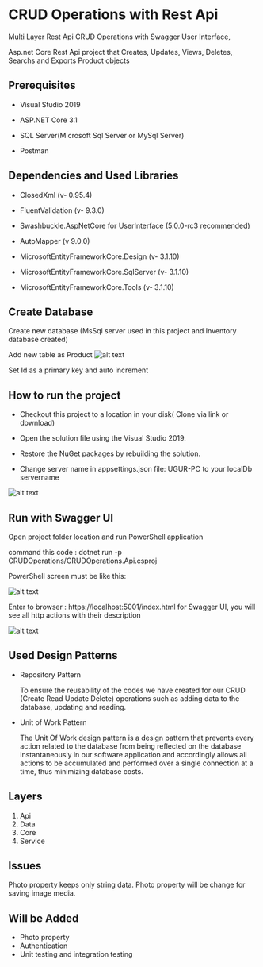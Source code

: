 # CRUD Operations with Rest Api
Multi Layer Rest Api CRUD Operations with Swagger User Interface,

Asp.net Core Rest Api project that Creates, Updates, Views, Deletes, Searchs and Exports Product objects

## Prerequisites

* Visual Studio 2019

* ASP.NET Core 3.1

* SQL Server(Microsoft Sql Server or MySql Server)

* Postman

## Dependencies and Used Libraries

* ClosedXml (v- 0.95.4)

* FluentValidation (v- 9.3.0)

* Swashbuckle.AspNetCore for UserInterface (5.0.0-rc3 recommended)

* AutoMapper (v 9.0.0)

* MicrosoftEntityFrameworkCore.Design (v- 3.1.10)

* MicrosoftEntityFrameworkCore.SqlServer (v- 3.1.10)

* MicrosoftEntityFrameworkCore.Tools (v- 3.1.10)

## Create Database

Create new database (MsSql server used in this project and Inventory database created)

Add new table as Product ![alt text](https://i.ibb.co/257Bqbq/Product-Table.png)

Set Id as a primary key and auto increment

## How to run the project

* Checkout this project to a location in your disk( Clone via link or download)

* Open the solution file using the Visual Studio 2019.

* Restore the NuGet packages by rebuilding the solution.

* Change server name in appsettings.json file: UGUR-PC to your localDb servername 

![alt text](https://i.ibb.co/TPrQh0h/Connstring.png)


## Run with Swagger UI

Open project folder location and run PowerShell application

command this code : dotnet run -p CRUDOperations/CRUDOperations.Api.csproj

PowerShell screen must be like this: 

![alt text](https://i.ibb.co/PQfMywJ/Power-Shell.png)

Enter to browser : https://localhost:5001/index.html for Swagger UI, you will see all http actions with their description

![alt text](https://i.ibb.co/Jm0QLZ8/Swagger-IO.png)

## Used Design Patterns

* Repository Pattern

  To ensure the reusability of the codes we have created for our CRUD (Create Read Update Delete) operations such as adding data to the database, updating and reading.
* Unit of Work Pattern

  The Unit Of Work design pattern is a design pattern that prevents every action related to the database from being reflected on the database instantaneously in our software application and accordingly allows all actions to be accumulated and performed over a single connection at a time, thus minimizing database costs.
  
## Layers
  1. Api
  2. Data
  3. Core
  4. Service
## Issues
Photo property keeps only string data. Photo property will be change for saving image media.
  
## Will be Added
* Photo property
* Authentication
* Unit testing and integration testing 

